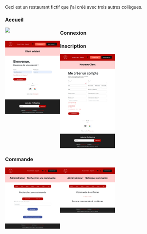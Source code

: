 Ceci est un restaurant fictif que j'ai créé avec trois autres collègues.

### Accueil

<img align="left" width="180px" src="./inc/accueil.png" />

### Connexion

<img align="left" width="180px" src="./inc/connexion.png" />

### Inscription

<img width="180px" src="./inc/inscription.png" />

### Commande

<img align="left" width="180px" src="./inc/Commande1.png" />
<img width="180px" src="./inc/Commande2.png" />

<!-- DO NOT USE FOR COMMERCIAL PURPOSES.
© 2022 GRILL-O-PRESTO DEVELOPERS -->
